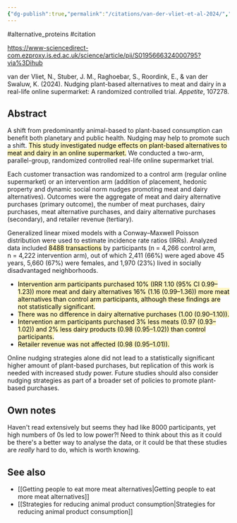 ```yaml
---
{"dg-publish":true,"permalink":"/citations/van-der-vliet-et-al-2024/","created":"2025-10-23T17:42:45.734+01:00","updated":"2025-10-23T18:06:08.899+01:00"}
---
```


#alternative_proteins #citation 

https://www-sciencedirect-com.ezproxy.is.ed.ac.uk/science/article/pii/S0195666324000795?via%3Dihub

van der Vliet, N., Stuber, J. M., Raghoebar, S., Roordink, E., & van der Swaluw, K. (2024). Nudging plant-based alternatives to meat and dairy in a real-life online supermarket: A randomized controlled trial. _Appetite_, 107278.

## Abstract

A shift from predominantly animal-based to plant-based consumption can benefit both planetary and public health. Nudging may help to promote such a shift. <mark style="background: #FFF3A3A6;">This study investigated nudge effects on plant-based alternatives to meat and dairy in an online supermarket.</mark> We conducted a two-arm, parallel-group, randomized controlled real-life online supermarket trial. 

Each customer transaction was randomized to a control arm (regular online supermarket) or an intervention arm (addition of placement, hedonic property and dynamic social norm nudges promoting meat and dairy alternatives). Outcomes were the aggregate of meat and dairy alternative purchases (primary outcome), the number of meat purchases, dairy purchases, meat alternative purchases, and dairy alternative purchases (secondary), and retailer revenue (tertiary). 

Generalized linear mixed models with a Conway–Maxwell Poisson distribution were used to estimate incidence rate ratios (IRRs). Analyzed data included <mark style="background: #FFF3A3A6;">8488 transactions</mark> by participants (n = 4,266 control arm, n = 4,222 intervention arm), out of which 2,411 (66%) were aged above 45 years, 5,660 (67%) were females, and 1,970 (23%) lived in socially disadvantaged neighborhoods. 

- <mark style="background: #FFF3A3A6;">Intervention arm participants purchased 10% (IRR 1.10 (95% CI 0.99–1.23)) more meat and dairy alternatives 16% (1.16 (0.99–1.36)) more meat alternatives than control arm participants, although these findings are not statistically significant. </mark>
- <mark style="background: #FFF3A3A6;">There was no difference in dairy alternative purchases (1.00 (0.90–1.10)). </mark>
- <mark style="background: #FFF3A3A6;">Intervention arm participants purchased 3% less meats (0.97 (0.93–1.02)) and 2% less dairy products (0.98 (0.95–1.02)) than control participants. </mark>
- <mark style="background: #FFF3A3A6;">Retailer revenue was not affected (0.98 (0.95–1.01)). </mark>

Online nudging strategies alone did not lead to a statistically significant higher amount of plant-based purchases, but replication of this work is needed with increased study power. Future studies should also consider nudging strategies as part of a broader set of policies to promote plant-based purchases.

## Own notes
Haven't read extensively but seems they had like 8000 participants, yet high numbers of 0s led to low power?! Need to think about this as it could be there's a better way to analyse the data, or it could be that these studies are *really* hard to do, which is worth knowing.

## See also
- [[Getting people to eat more meat alternatives\|Getting people to eat more meat alternatives]]
- [[Strategies for reducing animal product consumption\|Strategies for reducing animal product consumption]]
